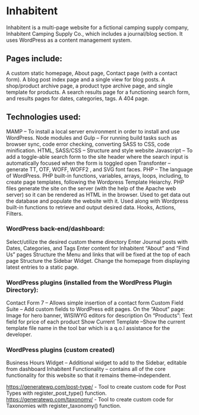 # Inhabitent

Inhabitent is a multi-page website for a fictional camping supply company, Inhabitent Camping Supply Co., which includes a journal/blog section.
It uses WordPress as a content management system.

## Pages include:
A custom static homepage, About page, Contact page (with a contact form).
A blog post index page and a single view for blog posts.
A shop/product archive page, a product type archive page, and single template for products.
A search results page for a functioning search form, and results pages for dates, categories, tags.
A 404 page.

## Technologies used:
MAMP – To install a local server environment in order to install and use WordPress.
Node modules and Gulp – For running build tasks such as browser sync, code error checking, converting SASS to CSS, code minification.
HTML, SASS/CSS – Structure and style website
Javascript – To add a toggle-able search form to the site header where the search input is automatically focused when the form is toggled open
Transfonter – generate TT, OTF, WOFF, WOFF2 , and SVG font faces.
PHP – The language of WordPress. PHP built-in functions, variables, arrays, loops, including, to create page templates, following the Wordpress Template Heiarchy. PHP files generate the site on the server (with the help of the Apache web server) so it can be rendered as HTML in the browser. Used to get data out the database and populate the website with it. Used along with 
Wordpress built-in functions to retrieve and output desired data. Hooks, Actions, Filters.

### WordPress back-end/dashboard: 
Select/utilize the desired custom theme directory
Enter Journal posts with Dates, Categories, and Tags
Enter content for Inhabitent “About” and “Find Us” pages
Structure the Menu and links that will be fixed at the top of each page
Structure the Sidebar Widget.
Change the homepage from displaying latest entries to a static page.

### WordPress plugins (installed from the WordPress Plugin Directory):
Contact Form 7 –  Allows simple insertion of a contact form
Custom Field Suite – Add custom fields to WordPress edit pages.
	On the “About” page: Image for hero banner, WISIWYG editors for description
	On “Products”: Text field for price of each product
Show Current Template –Show the current template file name in the tool bar which is a q.o.l assistance for the developer.

### WordPress plugins (custom created)
Business Hours Widget – Additional widget to add to the Sidebar, editable from dashboard
Inhabitent Functionality – contains all of the core functionality for this website so that it remains theme–independent.

https://generatewp.com/post-type/ - Tool to create custom code for Post Types with register_post_type() function.
https://generatewp.com/taxonomy/ - Tool to create custom code for Taxonomies with register_taxonomy() function.
